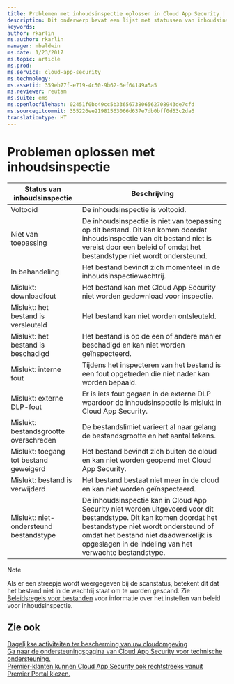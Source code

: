 ```yaml
---
title: Problemen met inhoudsinspectie oplossen in Cloud App Security | Microsoft Docs
description: Dit onderwerp bevat een lijst met statussen van inhoudsinspectie en hun betekenis.
keywords: 
author: rkarlin
ms.author: rkarlin
manager: mbaldwin
ms.date: 1/23/2017
ms.topic: article
ms.prod: 
ms.service: cloud-app-security
ms.technology: 
ms.assetid: 359eb77f-e719-4c50-9b62-6ef64149a5a5
ms.reviewer: reutam
ms.suite: ems
ms.openlocfilehash: 02451f0bc49cc5b3365673806562708943de7cfd
ms.sourcegitcommit: 355226ee21981563066d637e7db0bff0d53c2da6
translationtype: HT
---
```

# <a name="troubleshooting-content-inspection"></a>Problemen oplossen met inhoudsinspectie
|Status van inhoudsinspectie|Beschrijving|
|----|----|
|Voltooid|De inhoudsinspectie is voltooid.|
|Niet van toepassing|De inhoudsinspectie is niet van toepassing op dit bestand. Dit kan komen doordat inhoudsinspectie van dit bestand niet is vereist door een beleid of omdat het bestandstype niet wordt ondersteund.|
|In behandeling|Het bestand bevindt zich momenteel in de inhoudsinspectiewachtrij.|
|Mislukt: downloadfout|Het bestand kan met Cloud App Security niet worden gedownload voor inspectie.|
|Mislukt: het bestand is versleuteld|Het bestand kan niet worden ontsleuteld.|
|Mislukt: het bestand is beschadigd|Het bestand is op de een of andere manier beschadigd en kan niet worden geïnspecteerd.|
|Mislukt: interne fout|Tijdens het inspecteren van het bestand is een fout opgetreden die niet nader kan worden bepaald.|
|Mislukt: externe DLP-fout|Er is iets fout gegaan in de externe DLP waardoor de inhoudsinspectie is mislukt in Cloud App Security.|
|Mislukt: bestandsgrootte overschreden|De bestandslimiet varieert al naar gelang de bestandsgrootte en het aantal tekens.|
|Mislukt: toegang tot bestand geweigerd|Het bestand bevindt zich buiten de cloud en kan niet worden geopend met Cloud App Security.|
|Mislukt: bestand is verwijderd|Het bestand bestaat niet meer in de cloud en kan niet worden geïnspecteerd.|
|Mislukt: niet-ondersteund bestandstype|De inhoudsinspectie kan in Cloud App Security niet worden uitgevoerd voor dit bestandstype. Dit kan komen doordat het bestandstype niet wordt ondersteund of omdat het bestand niet daadwerkelijk is opgeslagen in de indeling van het verwachte bestandstype.|

> [!NOTE]
> Als er een streepje wordt weergegeven bij de scanstatus, betekent dit dat het bestand niet in de wachtrij staat om te worden gescand. Zie [Beleidsregels voor bestanden](data-protection-policies.md) voor informatie over het instellen van beleid voor inhoudsinspectie.

## <a name="see-also"></a>Zie ook  
[Dagelijkse activiteiten ter bescherming van uw cloudomgeving](daily-activities-to-protect-your-cloud-environment.md)   
[Ga naar de ondersteuningspagina van Cloud App Security voor technische ondersteuning.](http://support.microsoft.com/oas/default.aspx?prid=16031)   
[Premier-klanten kunnen Cloud App Security ook rechtstreeks vanuit Premier Portal kiezen.](https://premier.microsoft.com/)  
  
  